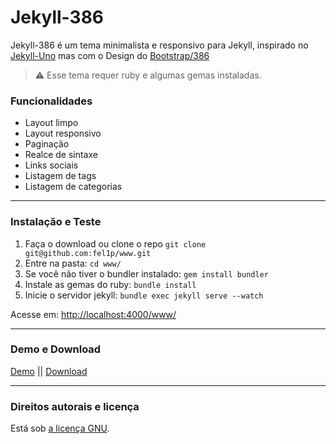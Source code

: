 # Jekyll-386

Jekyll-386 é um tema minimalista e responsivo para Jekyll, inspirado no [Jekyll-Uno](https://github.com/joshgerdes/jekyll-uno) mas com o Design do [Bootstrap/386](https://github.com/kristopolous/BOOTSTRA.386)

> :warning:
  Esse tema requer ruby e algumas gemas instaladas.

### Funcionalidades

* Layout limpo
* Layout responsivo
* Paginação
* Realce de sintaxe
* Links sociais
* Listagem de tags
* Listagem de categorias

---

### Instalação e Teste

1. Faça o download ou clone o repo `git clone git@github.com:fel1p/www.git`
2. Entre na pasta: `cd www/`
3. Se você não tiver o bundler instalado: `gem install bundler`
3. Instale as gemas do ruby: `bundle install`
4. Inicie o servidor jekyll: `bundle exec jekyll serve --watch`

Acesse em: [http://localhost:4000/www/](http://localhost:4000/www/)

---

### Demo e Download

[Demo](https://lip.sh/) ||
[Download](https://github.com/fel1p/www/archive/master.zip)

---

### Direitos autorais e licença

Está sob [a licença GNU](/LICENSE).

